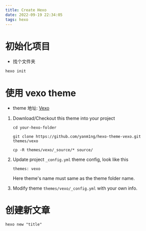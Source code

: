 ```yaml
---
title: Create Hexo
date: 2022-09-19 22:34:05
tags: hexo
---
```


# 初始化项目

- 找个文件夹
```shell
hexo init
```

# 使用 vexo theme
- theme 地址: [Vexo](https://github.com/yanm1ng/hexo-theme-vexo)


1. Download/Checkout this theme into your project

   ```
   cd your-hexo-folder

   git clone https://github.com/yanm1ng/hexo-theme-vexo.git themes/vexo

   cp -R themes/vexo/_source/* source/
   ```

2. Update project `_config.yml` theme config, look like this

   ```
   themes: vexo
   ```

   Here theme's name must same as the theme folder name.

3. Modify theme `themes/vexo/_config.yml` with your own info.

# 创建新文章

```
hexo new "title"
```

